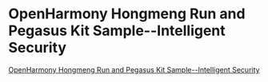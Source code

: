 # OpenHarmony Hongmeng Run and Pegasus Kit Sample--Intelligent Security
[OpenHarmony Hongmeng Run and Pegasus Kit Sample--Intelligent Security](https://aiwithcloud.com/2022/09/16/openharmony_hongmeng_run_and_pegasus_kit_sample__intelligent_security/)